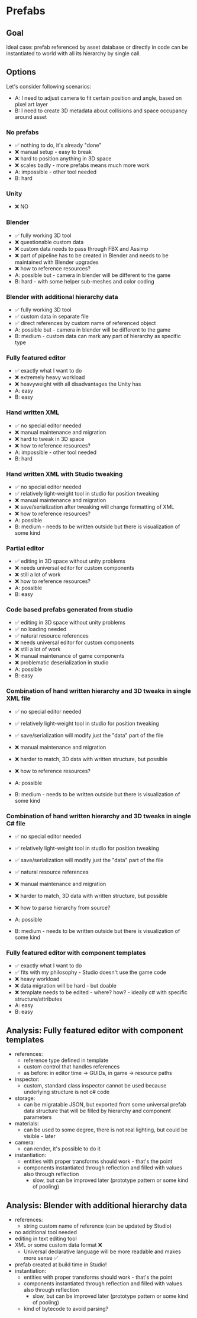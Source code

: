 # Prefabs

## Goal
Ideal case: prefab referenced by asset database or directly in code can be instantiated to world with all its hierarchy by single call.

## Options
Let's consider following scenarios:
- A: I need to adjust camera to fit certain position and angle, based on pixel art layer
- B: I need to create 3D metadata about collisions and space occupancy around asset

### No prefabs
- ✅ nothing to do, it's already "done"
- ❌ manual setup - easy to break
- ❌ hard to position anything in 3D space
- ❌ scales badly - more prefabs means much more work
- A: impossible - other tool needed
- B: hard

### Unity
- ❌ NO

### Blender
- ✅ fully working 3D tool
- ❌ questionable custom data
- ❌ custom data needs to pass through FBX and Assimp
- ❌ part of pipeline has to be created in Blender and needs to be maintained with Blender upgrades
- ❌ how to reference resources?
- A: possible but - camera in blender will be different to the game
- B: hard - with some helper sub-meshes and color coding 

### Blender with additional hierarchy data
- ✅ fully working 3D tool
- ✅ custom data in separate file
- ✅ direct references by custom name of referenced object
- A: possible but - camera in blender will be different to the game
- B: medium - custom data can mark any part of hierarchy as specific type

### Fully featured editor
- ✅ exactly what I want to do
- ❌ extremely heavy workload
- ❌ heavyweight with all disadvantages the Unity has
- A: easy
- B: easy

### Hand written XML
- ✅ no special editor needed
- ❌ manual maintenance and migration
- ❌ hard to tweak in 3D space
- ❌ how to reference resources?
- A: impossible - other tool needed
- B: hard

### Hand written XML with Studio tweaking
- ✅ no special editor needed
- ✅ relatively light-weight tool in studio for position tweaking
- ❌ manual maintenance and migration
- ❌ save/serialization after tweaking will change formatting of XML
- ❌ how to reference resources?
- A: possible
- B: medium - needs to be written outside but there is visualization of some kind

### Partial editor
- ✅ editing in 3D space without unity problems
- ❌ needs universal editor for custom components
- ❌ still a lot of work
- ❌ how to reference resources?
- A: possible
- B: easy

### Code based prefabs generated from studio
- ✅ editing in 3D space without unity problems
- ✅ no loading needed
- ✅ natural resource references
- ❌ needs universal editor for custom components
- ❌ still a lot of work
- ❌ manual maintenance of game components
- ❌ problematic deserialization in studio
- A: possible
- B: easy

### Combination of hand written hierarchy and 3D tweaks in single XML file
- ✅ no special editor needed
- ✅ relatively light-weight tool in studio for position tweaking
- ✅ save/serialization will modify just the "data" part of the file
- ❌ manual maintenance and migration
- ❌ harder to match, 3D data with written structure, but possible
- ❌ how to reference resources?

- A: possible
- B: medium - needs to be written outside but there is visualization of some kind

### Combination of hand written hierarchy and 3D tweaks in single C# file
- ✅ no special editor needed
- ✅ relatively light-weight tool in studio for position tweaking
- ✅ save/serialization will modify just the "data" part of the file
- ✅ natural resource references
- ❌ manual maintenance and migration
- ❌ harder to match, 3D data with written structure, but possible
- ❌ how to parse hierarchy from source?

- A: possible
- B: medium - needs to be written outside but there is visualization of some kind

### Fully featured editor with component templates
- ✅ exactly what I want to do
- ✅ fits with my philosophy - Studio doesn't use the game code
- ❌ heavy workload
- ❌ data migration will be hard - but doable
- ❌ template needs to be edited - where? how? - ideally c# with specific structure/attributes
- A: easy
- B: easy


## Analysis: Fully featured editor with component templates
- references:
  - reference type defined in template
  - custom control that handles references
  - as before: in editor time -> GUIDs, in game -> resource paths
- inspector:
  - custom, standard class inspector cannot be used because underlying structure is not c# code
- storage:
  - can be migratable JSON, but exported from some universal prefab data structure that will be filled by hierarchy and component parameters
- materials:
  - can be used to some degree, there is not real lighting, but could be visible - later
- camera:
  - can render, it's possible to do it
- instantiation:
  - entities with proper transforms should work - that's the point
  - components instantiated through reflection and filled with values also through reflection
    - slow, but can be improved later (prototype pattern or some kind of pooling)


## Analysis: Blender with additional hierarchy data
- references:
  - string custom name of reference (can be updated by Studio)
- no additional tool needed
- editing in text editing tool
- XML or some custom data format ❌
  - Universal declarative language will be more readable and makes more sense ✅
- prefab created at build time in Studio!
- instantiation:
  - entities with proper transforms should work - that's the point
  - components instantiated through reflection and filled with values also through reflection
    - slow, but can be improved later (prototype pattern or some kind of pooling)
  - kind of bytecode to avoid parsing?